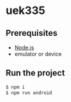 # uek335

## Prerequisites

- [Node.js](https://nodejs.org/en/)
- emulator or device

## Run the project

```bash
$ npm i
$ npm run android
```